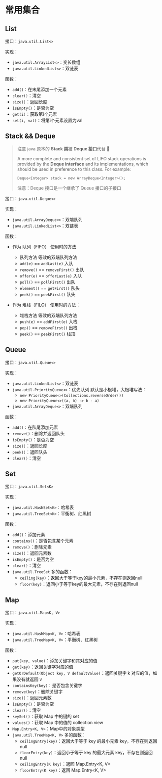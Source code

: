 # 常用集合

## List

接口：`java.util.List<>`

实现：
- `java.util.ArrayList<>`：变长数组
- `java.util.LinkedList<>`：双链表

函数：
- `add()`：在末尾添加一个元素
- `clear()`：清空
- `size()`：返回长度
- `isEmpty()`：是否为空
- `get(i)`：获取第i个元素
- `set(i, val)`：将第i个元素设置为val

## Stack && Deque

> 注意 java 原本的 **Stack 类**被 **Deque 接口**代替 🥳
> 
> A more complete and consistent set of LIFO stack operations is provided by the **Deque interface** and its implementations, which should be used in preference to this class. For example:
> 
> `Deque<Integer> stack = new ArrayDeque<Integer>();`
> 
> 注意：Deque 接口是一个继承了 Queue 接口的子接口

接口：`java.util.Deque<>`

实现：
- `java.util.ArrayDeque<>`：双端队列
- `java.util.LinkedList<>`：双链表

函数：
- 作为 队列（FIFO） 使用时的方法
    * 队列方法	等效的双端队列方法
    * `add(e)` == `addLast(e)` 入队
    * `remove()` == `removeFirst()` 出队
    * `offer(e)` == `offerLast(e)` 入队
    * `poll()` == `pollFirst()` 出队
    * `element()` == `getFirst()` 队头
    * `peek()` == `peekFirst()` 队头

- 作为 堆栈（FILO） 使用时的方法：
    * 堆栈方法	等效的双端队列方法
    * `push(e)` == `addFirst(e)` 入栈
    * `pop()` == `removeFirst()` 出栈
    * `peek()` == `peekFirst()` 栈顶

## Queue

接口：`java.util.Queue<>`

实现：
- `java.util.LinkedList<>`：双链表
- `java.util.PriorityQueue<>`：优先队列
默认是小根堆，大根堆写法：
    - `new PriorityQueue<>(Collections.reverseOrder())`
    - `new PriorityQueue<>((a, b) -> b - a)`
- `java.util.ArrayDeque<>`：双端队列

函数：
- `add()`：在队尾添加元素
- `remove()`：删除并返回队头
- `isEmpty()`：是否为空
- `size()`：返回长度
- `peek()`：返回队头
- `clear()`：清空

## Set

接口：`java.util.Set<K>`

实现：
- `java.util.HashSet<K>`：哈希表
- `java.util.TreeSet<K>`：平衡树、红黑树

函数：
- `add()`：添加元素
- `contains()`：是否包含某个元素
- `remove()`：删除元素
- `size()`：返回元素数
- `isEmpty()`：是否为空
- `clear()`：清空
- `java.util.TreeSet` 多的函数：
    - `ceiling(key)`：返回大于等于key的最小元素，不存在则返回null
    - `floor(key)`：返回小于等于key的最大元素，不存在则返回null

## Map
接口：`java.util.Map<K, V>`

实现：
- `java.util.HashMap<K, V>`：哈希表
- `java.util.TreeMap<K, V>`：平衡树、红黑树

函数：
- `put(key, value)`：添加关键字和其对应的值
- `get(key)`：返回关键字对应的值
- `getOrDefault(Object key, V defaultValue)`：返回关键字 k 对应的值，如果没有就返回 v
- `containsKey(key)`：是否包含关键字
- `remove(key)`：删除关键字
- `size()`：返回元素数
- `isEmpty()`：是否为空
- `clear()`：清空
- `keySet()`：获取 Map 中的键的 set
- `values()`：获取 Map 中的值的 collection view
- `Map.Entry<K, V>`：Map中的对象类型
- `java.util.TreeMap<K, V>` 多的函数：
    - `ceilingEntry(key)`：返回大于等于 key 的最小元素 key，不存在则返回 null
    - `floorEntry(key)`：返回小于等于 key 的最大元素 key，不存在则返回 null
    - `ceilingEntry(K key)`：返回 Map.Entry<K, V>
    - `floorEntry(K key)`：返回 Map.Entry<K, V>



